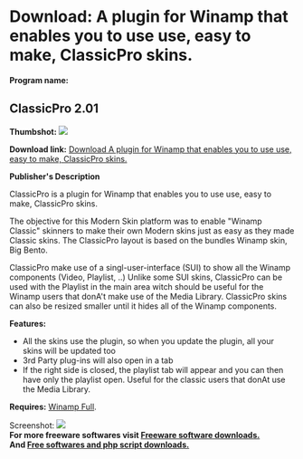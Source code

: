 # Download: A plugin for Winamp that enables you to use use, easy to make, ClassicPro skins.

**Program name:**

## ClassicPro 2.01

  
**Thumbshot:** ![](http://www.freewarefiles.com/screenshot/classicproplugin_md.jpg)   
  
**Download link:** [Download A plugin for Winamp that enables you to use use, easy to make, ClassicPro skins.](http://freesoftwares.boysofts.com/ClassicPro_program_39824.html)  
  


**Publisher's Description**  
  


ClassicPro is a plugin for Winamp that enables you to use use, easy to make, ClassicPro skins. 

The objective for this Modern Skin platform was to enable "Winamp Classic" skinners to make their own Modern skins just as easy as they made Classic skins. The ClassicPro layout is based on the bundles Winamp skin, Big Bento.

ClassicPro make use of a singl-user-interface (SUI) to show all the Winamp components (Video, Playlist, ..) Unlike some SUI skins, ClassicPro can be used with the Playlist in the main area witch should be useful for the Winamp users that donA't make use of the Media Library. ClassicPro skins can also be resized smaller until it hides all of the Winamp components.

**Features:**

  * All the skins use the plugin, so when you update the plugin, all your skins will be updated too 
  * 3rd Party plug-ins will also open in a tab 
  * If the right side is closed, the playlist tab will appear and you can then have only the playlist open. Useful for the classic users that donAt use the Media Library. 

**Requires:** [Winamp Full](http://www.freewarefiles.com/Winamp-Full_program_459.html).

  
  
Screenshot: ![](http://www.freewarefiles.com/screenshot/classicproplugin.jpg)   
**For more freeware softwares visit [Freeware software downloads.](http://freesoftwares.boysofts.com/)**   
**And [Free softwares and php script downloads.](http://www.boysofts.com/)**
